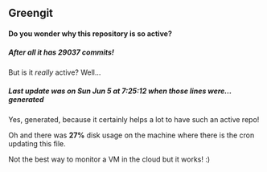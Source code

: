 ## Greengit

#### Do you wonder why this repository is so active?

##### After all it has 29037 commits!

But is it *really* active? Well...

##### Last update was on Sun Jun 5 at 7:25:12 when those lines were... generated

Yes, generated, because it certainly helps a lot to have such an active repo!

Oh and there was **27%** disk usage on the machine
where there is the cron updating this file.

Not the best way to monitor a VM in the cloud but it works! :)
